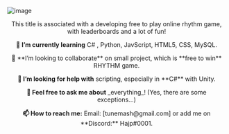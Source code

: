 ![image](https://i.imgur.com/zx8iQUc.png)
<p align="center">
This title is associated with a developing free to play online rhythm game, with leaderboards and a lot of fun!
<p align="center">
  🌱 <b>I’m currently learning</b>
C# , Python, JavScript, HTML5, CSS, MySQL.
<p align="center">
👯 **I’m looking to collaborate** on small project, which is **free to win** RHYTHM game.
<p align="center">
<b>🤔 I’m looking for help with</b> scripting, especially in **C#** with Unity.
<p align="center">
  <b>💬 Feel free to ask me about</b> _everything_! (Yes, there are some exceptions...)
<p align="center">
  <b>📫 How to reach me:</b>
Email: [tunemash@gmail.com] or add me on **Discord:** Hajp#0001.
</p>
